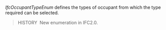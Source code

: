 _IfcOccupantTypeEnum_ defines the types of occupant from which the type required can be selected.

> HISTORY&nbsp; New enumeration in IFC2.0.